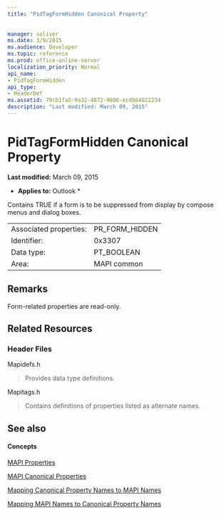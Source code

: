 ```yaml
---
title: "PidTagFormHidden Canonical Property"
 
 
manager: soliver
ms.date: 3/9/2015
ms.audience: Developer
ms.topic: reference
ms.prod: office-online-server
localization_priority: Normal
api_name:
- PidTagFormHidden
api_type:
- HeaderDef
ms.assetid: 79cb1fa5-9a32-4872-9806-ecd664022234
description: "Last modified: March 09, 2015"
---
```


# PidTagFormHidden Canonical Property

 **Last modified:** March 09, 2015 
  
 * **Applies to:** Outlook * 
  
Contains TRUE if a form is to be suppressed from display by compose menus and dialog boxes. 
  
|||
|:-----|:-----|
|Associated properties:  <br/> |PR_FORM_HIDDEN  <br/> |
|Identifier:  <br/> |0x3307  <br/> |
|Data type:  <br/> |PT_BOOLEAN  <br/> |
|Area:  <br/> |MAPI common  <br/> |
   
## Remarks

Form-related properties are read-only. 
  
## Related Resources

### Header Files

Mapidefs.h
  
> Provides data type definitions.
    
Mapitags.h
  
> Contains definitions of properties listed as alternate names.
    
## See also

#### Concepts

[MAPI Properties](mapi-properties.md)
  
[MAPI Canonical Properties](mapi-canonical-properties.md)
  
[Mapping Canonical Property Names to MAPI Names](mapping-canonical-property-names-to-mapi-names.md)
  
[Mapping MAPI Names to Canonical Property Names](mapping-mapi-names-to-canonical-property-names.md)

